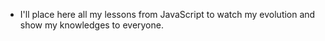 - I'll place here all my lessons from JavaScript to watch my evolution and show my knowledges to everyone.

